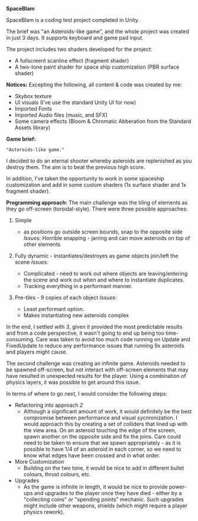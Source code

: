 **SpaceBlam**

SpaceBlam is a coding test project completed in Unity.

The brief was "an Asteroids-like game", and the whole project was created in just 3 days.
It supports keyboard and game pad input.

The project includes two shaders developed for the project:
 - A fullscreent scanline effect (fragment shader)
 - A two-tone paint shader for space ship customization (PBR surface shader)

**Notices:**
Excepting the following, all content & code was created by me:
- Skybox texture
- UI visuals (I've use the standard Unity UI for now)
- Imported Fonts
- Imported Audio files (music, and SFX)
- Some camera effects (Bloom & Chromatic Abberation from the Standard Assets library)

**Game brief:**

    "Asteroids-like game."
    
I decided to do an eternal shooter whereby asteroids are replenished as you destroy them. 
The aim is to beat the previous high score.
	
In addition, I've taken the opportunity to work in some spaceship customization
and add in some custom shaders (1x surface shader and 1x fragment shader).
	
**Programming approach:**
The main challenge was the tiling of elements as they go off-screen (toroidal-style).
There were three possible approaches:
1) Simple 
	- as positions go outside screen bounds, snap to the opposite side
	*Issues:*
	Horrible snapping - jarring and can move asteroids on top of other elements
2) Fully dynamic - instantiates/destroyes as game objects join/left the scene
	*Issues:*
	- Complicated - need to work out where objects are leaving/entering the scene
    and work out when and where to instantiate duplicates.
    - Tracking everything in a performant manner.

3) Pre-tiles - 9 copies of each object
*Issues:*
    - Least performant option.
    - Makes instantiating new asteroids complex

In the end, I settled with *3*, given it provided the most predictable results and from a code
perspective, it wasn't going to end up being too time-consuming.
Care was taken to avoid too much code running on Update and FixedUpdate to reduce any performance
issues that running 9x asteroids and players might cause.
	
The second challenge was creating an infinite game. Asteroids needed to be spawned 
off-screen, but not interact with off-screen elements that may have resulted in unexpected 
results for the player. Using a combination of physics layers, it was possible to get around this
issue.

In terms of where to go next, I would consider the following steps:
- Refactoring into approach *2*
    - Although a significant amount of work, it would definitely be the best
		compromise between performance and visual sycnronization. I would approach
		this by creating a set of colliders that lined up with the view area. On an
		asteroid touching the edge of the screen, spawn another on the opposite side
		and fix the joins.
		Care could need to be taken to ensure that we spawn appropriately - as it is possible
		to have 1/4 of an asteroid in each corner, so we need to know what edges have been crossed
		and in what order.
- More Customization
    - Building on the two tone, it would be nice to add in different bullet colours, thrust
		colours, etc.
- Upgrades
    - As the game is infinite in length, it would be nice to provide power-ups and upgrades to the player
		once they have died - either by a "collecting coins" or "spending points" mechanic. Such upgrades
		might include other weapons, shields (which might require a player physics rework).
